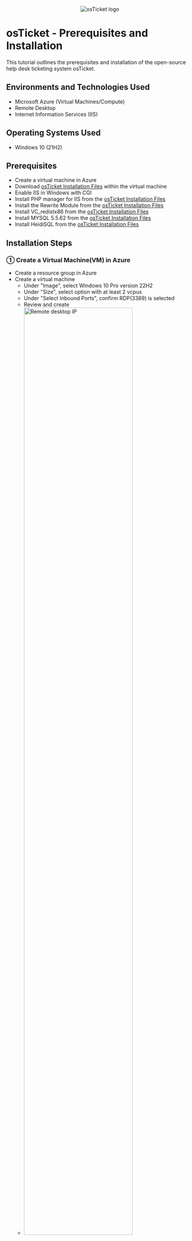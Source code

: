 <p align="center">
<img src="https://i.imgur.com/Clzj7Xs.png" alt="osTicket logo"/>
</p>

<h1>osTicket - Prerequisites and Installation</h1>
This tutorial outlines the prerequisites and installation of the open-source help desk ticketing system osTicket.<br />

<h2>Environments and Technologies Used</h2>

- Microsoft Azure (Virtual Machines/Compute)
- Remote Desktop
- Internet Information Services (IIS)

<h2>Operating Systems Used </h2>

- Windows 10</b> (21H2)

<h2>Prerequisites</h2>

- Create a virtual machine in Azure
- Download <a href="https://drive.google.com/uc?export=download&id=1b3RBkXTLNGXbibeMuAynkfzdBC1NnqaD">osTicket Installation Files</a> within the virtual machine
- Enable IIS in Windows with CGI
- Install PHP manager for IIS from the <a href="https://drive.google.com/uc?export=download&id=1b3RBkXTLNGXbibeMuAynkfzdBC1NnqaD">osTicket Installation Files</a>
- Install the Rewrite Module from the <a href="https://drive.google.com/uc?export=download&id=1b3RBkXTLNGXbibeMuAynkfzdBC1NnqaD">osTicket Installation Files</a>
- Install VC_redistx86 from the <a href="https://drive.google.com/uc?export=download&id=1b3RBkXTLNGXbibeMuAynkfzdBC1NnqaD">osTicket Installation Files</a>
- Install MYSQL 5.5.62 from the <a href="https://drive.google.com/uc?export=download&id=1b3RBkXTLNGXbibeMuAynkfzdBC1NnqaD">osTicket Installation Files</a>
- Install HeidiSQL from the <a href="https://drive.google.com/uc?export=download&id=1b3RBkXTLNGXbibeMuAynkfzdBC1NnqaD">osTicket Installation Files</a>

<h2>Installation Steps</h2>
<h3>&#9312; Create a Virtual Machine(VM) in Azure</h3>

<p>

- Create a resource group in Azure
- Create a virtual machine
    - Under "Image", select Windows 10 Pro version 22H2
    - Under "Size", select option with at least 2 vcpus
    - Under "Select Inbound Ports", confirm RDP(3389) is selected
    - Review and create
    - <img src="https://imgur.com/UnVEqCr.png" height="80%" width="80%" alt="Remote desktop IP"/>
    
    
</p>
<br />

<h3>&#9313; Connect to your VM through Microsoft Remote Desktop App</h3>

<p>

- Find your VM's public IP address and copy it
- Open Microsoft Remote Desktop App. If using Mac, install "Windows App" from the App Store and open it
- Paste VM's public IP address into "PC name" field then connect to VM
- <img src="https://imgur.com/liw9WGV.png" height="80%" width="80%" alt="Remote desktop IP"/>
- <img src="https://imgur.com/p430I9c.png" height="80%" width="80%" alt="Remote desktop IP"/>
- <img src="https://imgur.com/pHKALiq.png" height="80%" width="80%" alt="Remote desktop IP"/>
  
</p>
<br />

<h3>&#9314; Download <a href="https://drive.google.com/uc?export=download&id=1b3RBkXTLNGXbibeMuAynkfzdBC1NnqaD">osTicket Installation Files</a> within the virtual machine </h3>

<p>

- Copy <a href="https://drive.google.com/uc?export=download&id=1b3RBkXTLNGXbibeMuAynkfzdBC1NnqaD">osTicket Installation Files</a> link
- Within the VM, open a browser, paste link into search bar, then download the files
- unzip the "osTicket-Installation-Files.zip" to your desktop. The folder should be named osTicket-Installation-Files
- <img src="https://imgur.com/E8ba0Xq.png" height="80%" width="80%" alt="Remote desktop IP"/>
- <img src="https://imgur.com/cKoHt0m.png" height="80%" width="80%" alt="Remote desktop IP"/>
  
</p>
<br />

<h3>&#9315; Enable IIS</h3>

<p>

- Open the control panel and select "Programs"
- Click on "Turn Windows features on or off"
- Scroll down to enable and expand "Internet Information Services(IIS)"
- Enable and expand "World Wide Web Services"
- Expand "Application Development Features"
- Enable CGI then hit "Ok"
<img src="https://imgur.com/VRJMV31.png" height="80%" width="80%" alt="Remote desktop IP"/>
  
</p>
<br />

<h3>&#9316; Install PHP Manager</h3>

<p>

- Install "PHPManagerForIIS_V1.5.0.msi" from downloaded <a href="https://drive.google.com/uc?export=download&id=1b3RBkXTLNGXbibeMuAynkfzdBC1NnqaD">osTicket Installation Files</a>
  
</p>
<br />

<h3>&#9317; Install Rewrite Module</h3>

<p>

- Install "rewrite_amd64_en-US.msi" from downloaded <a href="https://drive.google.com/uc?export=download&id=1b3RBkXTLNGXbibeMuAynkfzdBC1NnqaD">osTicket Installation Files</a>
<img src="https://imgur.com/5aSWPRV.png" height="80%" width="80%" alt="Remote desktop IP"/>
  
</p>
<br />

<h3>&#9318; Create a New Directory</h3>

<p>

- Open File Explorer
- Navigate to Windows (C:) Drive
- In the Windows (C:) Drive, create a new folder titled "PHP"
<img src="https://imgur.com/w8fW39U.png" alt="PHP Folder"/>
  
</p>
<br />

<h3>&#9319; Extract "php-7.3.8-nts-Win32-VC15-x86.zip" </h3>

<p>

- Locate "php-7.3.8-nts-Win32-VC15-x86.zip" folder in downloaded <a href="https://drive.google.com/uc?export=download&id=1b3RBkXTLNGXbibeMuAynkfzdBC1NnqaD">osTicket Installation Files</a>
<img src="https://i.imgur.com/zCEBJk8.png" alt="PHP Files"/>

- Right click folder -> select "Extract all" -> click "Browse" -> select "PHP" folder located in Windows (C:) Drive
<img src="https://imgur.com/0X8mK01.png" height="80%" width="80%" alt="Remote desktop IP"/>
  
</p>
<br />

<h3>&#9320; Install "VC_redist.x86.exe"</h3>

<p>

- Install "VC_redist.x86.exe" from <a href="https://drive.google.com/uc?export=download&id=1b3RBkXTLNGXbibeMuAynkfzdBC1NnqaD">osTicket Installation Files</a>
<img src="https://imgur.com/f8i62xX.png" height="80%" width="80%" alt="Remote desktop IP"/>
  
</p>
<br />

<h3>&#9321; Install MySQL 5.5.62</h3>

<p>

- Install "mysql-5.5.62-win32.msi" from <a href="https://drive.google.com/uc?export=download&id=1b3RBkXTLNGXbibeMuAynkfzdBC1NnqaD">osTicket Installation Files</a>
- Select "Typical" Setup
<img src="https://i.imgur.com/AXPAGaG.png" alt="MySql Typical Setup"/>

- Launch Configuration Wizard
- Select "Standard" Configuration
<img src="https://imgur.com/Aa5yDKU.png" alt="MySql Standard config"/>

- Choose and confirm your password
- <img src="https://imgur.com/MeKwPqJ.png" alt="MySql Standard config"/>
  
  
</p>
<br />

<h3>&#9322; Launch IIS as an Administrator</h3>

<p>

- Open Windows search bar, type "IIS"
- Right click application and "Run as administrator"
- <img src="https://imgur.com/j7PPX4e.png" alt="MySql Standard config"/>
    
</p>
<br />

<h3>&#9323; Register PHP Manager</h3>

<p>

- In IIS, click "PHP Manager"
- Under "PHP Setup", click "Register new PHP version"
<img src="https://i.imgur.com/GAGkdGk.png" alt="PHP version"/>

- After clicking "Register new PHP version", you will be required to provide a path to "php-cgi.exe"
- Click the 3 dots to the right to open file explorer
- Navigate to Windows (C:) Drive -> PHP -> select "php-cgi" -> click "Ok"
<img src="https://imgur.com/OOgL2el.png" alt="PHP path"/>

</p>
<br />

<h3>&#9324; Reload IIS</h3>

<p>

- Reload IIS (Stop and Start the server)
<img src="https://imgur.com/jUvOKjQ.png" alt="Restart IIS"/>
<img src="https://imgur.com/oQiA4cL.png" alt="Restart IIS"/>
    
</p>
<br />

<h3>&#9325; Install osTicket</h3>

<p>

- Extract files in the "osTicket-v1.15.8" folder
- Open new File Explorer window
- Navigate to Windows (C:) Drive -> "inetpub" -> "wwwroot"
<img src="https://imgur.com/x9zLqYr.png" alt="Navigating to wwwroot folder"/>

- Copy "Upload" folder from extracted files and paste it into the "wwwroot" folder
- Rename "Upload" folder to "osTicket"
<img src="https://imgur.com/x9zLqYr.png" alt="Rename to osTicket"/>
<img src="https://imgur.com/M6lNOx9.png" alt="Rename to osTicket"/>
<img src="https://imgur.com/ksxrw2L.png" alt="Rename to osTicket"/>
    
</p>
<br />

<h3>&#9326; Reload IIS Again</h3>

<p>

- Refer to Step 12
    
</p>
<br />

<h3>&#9327; Launch osTicket Site</h3>

<p>

- While in IIS, expand the "Sites" dropdown -> expand "Default Web Site" -> click "osTicket"
- On the right side of the window, click on "Browse *80 (http)"
<img src="https://imgur.com/f7AGEgl.png" alt="Browse *80"/>

- The osTicket site should load
<img src="https://imgur.com/vf9IWUd.png" alt="osTicket Site"/>
    
</p>
<br />

<h3>&#9328; Enable Extensions</h3>

<p>

- Still in IIS, navigate to the "Home" page
- On the left side of window, expand "Sites" folder -> "Default Web Site" -> click on "osTicket" folder
- Click on "PHP Manager"
<img src="https://i.imgur.com/pKSg6Q9.png" alt="PHP Manager Navigate"/>

- Click "Enable or disable an extension" link under "PHP Extensions"
<img src="https://i.imgur.com/sLjwLuU.png" alt="PHP Extensions"/>

- Enable the following extenstions:
  - "php_imap.dll"
  - "php_intl.dll"
  - "php_opcache.dll"
 <img src="https://imgur.com/jhXrYt0.png" alt="Extension enabling"/>
 <img src="https://imgur.com/CDNlS9a.png" alt="Extension enabling"/>
 <img src="https://imgur.com/E7eRZR1.png" alt="Extension enabling"/>

- Refresh the osTicket site in your browser and notice the previously disabled features are now enabled
<img src="https://imgur.com/FJcWzU5.png" alt="osTicket Refresh"/>
    
</p>
<br />

<h3>&#9329; Rename "ost-config.php"</h3>

<p>

- Open File Explorer
- Navigate to Windows (C:) Drive -> "inetpub" -> "wwwroot" -> "osTicket" -> "include"
- Inside the "include" folder, locate the "ost-sampleconfig.php" file
- Rename the file to "ost-config.php"
  <img src="https://imgur.com/zaUQ39p.png" alt="Extension enabling"/>
    
</p>
<br />

<h3>&#9330; Assign Permissions in "ost-config.php"</h3>

<p>

- Right click the recently renamed file "ost-config.php" and click properties
- Navigate to "Security" Tab -> click "Advanced" -> click "Disable inheritance" at bottom left of window -> click "Remove all inherited permissions from this object
- Click "Add" at bottom left of window -> click "Select a principal" -> type "Everyone" in object name text box -> click "Ok"
- Under "Basic permissions" enable "Full control" check box
<img src="https://imgur.com/zE3utBn.png" alt="Permissions window"/>
<img src="https://imgur.com/rUW2oUk.png" alt="Permissions window"/>
<img src="https://imgur.com/edxlydv.png" alt="Permissions window"/>

- Click "Apply" -> click "Ok"
    
</p>
<br />

<h3>&#9331; Continue osTicket Setup"</h3>

<p>

- In the browser, continue the osTicket setup:
- Set Helpdesk Name
- Set Default email (receives emails from customers)
<img src="https://imgur.com/ATaqxZo.png" alt="osTicket Installation Window"/>

    
</p>
<br />

<h3>&#12881; Install HeidiSQL"</h3>

<p>

- Install "HeidiSQL_12.3.0.6589_Setup" from downloaded <a href="https://drive.google.com/uc?export=download&id=1b3RBkXTLNGXbibeMuAynkfzdBC1NnqaD">osTicket Installation Files</a>
- Launch HeidiSQL
- Click "New" at bottom left of window to create a new session
- Set "User" to "root" and fill out "Password" with the same password you used when completing step 9 (MySQL installation)
- Click "Open" to connect to session database
- Right click on "Unnamed" to create a database and name it "osTicket", then click "Ok" to confirm
<img src="https://imgur.com/rGGbSY7.png" alt="osTicket Database Creation"/>
<img src="https://imgur.com/0qyhi5I.png" alt="osTicket Database Creation"/>
<img src="https://imgur.com/E4JozJI.png" alt="osTicket Database Creation"/>  
<img src="https://imgur.com/P1UGsBb.png" alt="osTicket Database Creation"/>
<img src="https://imgur.com/8Oks83v.png" alt="osTicket Database Creation"/>


</p>
<br />

<h3>&#12882; Finish osTicket Setup"</h3>

<p>

- Within the osTicket webpage, fill out "Database Settings"
<img src="https://imgur.com/1hfpsSK.png" alt="osTicket Database settings"/>

- Click "Install Now" and osTicket will complete the installation
- Verify Installation by accessing your help desk login page: http://localhost/osTicket/scp/login.php.
<img src="https://imgur.com/1hfpsSK.png" alt="osTicket Finished setup"/>
<img src="https://imgur.com/9uV2r32.png" alt="osTicket Finished setup"/>
</p>
<br />

<h2 align=center> Congratulations on successfully setting up osTicket on your Machine. Your help desk system is now ready to use!</h2>

<p>

Please refer to <a href="https://github.com/cristopherb19/osTicket-post-install-config">osTicket: Post-Installation Configuration</a> after completing your installation to start configuring osTicket.
    
</p>
